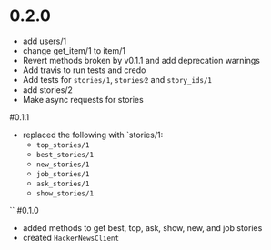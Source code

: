 # 0.2.0
* add users/1
* change get_item/1 to item/1
* Revert methods broken by v0.1.1 and add deprecation warnings
* Add travis to run tests and credo
* Add tests for `stories/1`, `stories⁄2` and `story_ids/1`
* add stories/2
* Make async requests for stories

#0.1.1
* replaced the following with `stories/1:
  - `top_stories/1`
  - `best_stories/1`
  - `new_stories/1`
  - `job_stories/1`
  - `ask_stories/1`
  - `show_stories/1`

``
#0.1.0
* added methods to get best, top, ask, show, new, and job stories
* created `HackerNewsClient`